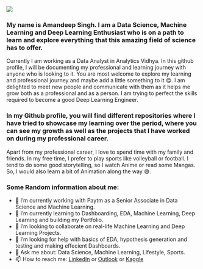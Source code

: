 ![](https://media.giphy.com/media/xUPGGDNsLvqsBOhuU0/giphy.gif)
### My name is Amandeep Singh. I am a Data Science, Machine Learning and Deep Learning Enthusiast who is on a path to learn and explore everything that this amazing field of science has to offer. 

Currently I am working as a Data Analyst in Analytics Vidhya. In this github profile, I will be documenting my professional and learning journey with anyone who is looking to it.
You are most welcome to explore my learning and professional journey and maybe add a little something to it 😋. I am delighted to meet new people and communicate with them as it helps me grow both as a professional and as a person. I am trying to perfect the skills required to become a good Deep Learning Engineer.  

### In my Github profile, you will find different repositories where I have tried to showcase my learning over the period, where you can see my growth as well as the projects that I have worked on during my professional career.

Apart from my professional career, I love to spend time with my family and friends. In my free time, I prefer to play sports like volleyball or football. I tend to do some good storytelling, so I watch Anime or read some Mangas. So, I would also learn a bit of Animation along the way 😅. 

### Some Random information about me:
- 🔭 I’m currently working with Paytm as a Senior Associate in Data Science and Machine Learning.
- 🌱 I’m currently learning to Dashboarding, EDA, Machine Learning, Deep Learning and building my Portfolio.
- 👯 I’m looking to collaborate on real-life Machine Learning and Deep Learning Projects.
- 🤔 I’m looking for help with basics of EDA, hypothesis generation and testing and making effecient Dashboards.
- 💬 Ask me about: Data Science, Machine Learning, Lifestyle, Sports.
- 📫 How to reach me: [LinkedIn](https://www.linkedin.com/in/amandeepsinghdhalla/) or [Outlook](amandeepsinghdhalla@live.com) or [Kaggle](https://www.kaggle.com/amandeepsinghdhalla)

